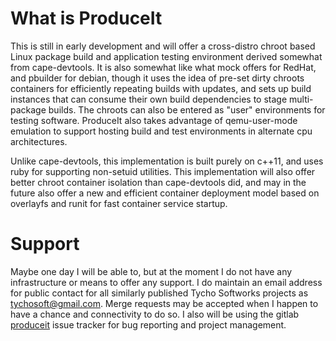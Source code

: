 What is ProduceIt
=================

This is still in early development and will offer a cross-distro chroot based Linux package build and application testing environment derived somewhat from cape-devtools.  It is also somewhat like what mock offers for RedHat, and pbuilder for debian, though it uses the idea of pre-set dirty chroots containers for efficiently repeating builds with updates, and sets up build instances that can consume their own build dependencies to stage multi-package builds.  The chroots can also be entered as "user" environments for testing software.  ProduceIt also takes advantage of qemu-user-mode emulation to support hosting build and test environments in alternate cpu architectures.

Unlike cape-devtools, this implementation is built purely on c++11, and uses ruby for supporting non-setuid utilities.  This implementation will also offer better chroot container isolation than cape-devtools did, and may in the future also offer a new and efficient container deployment model based on overlayfs and runit for fast container service startup.

Support
=======
Maybe one day I will be able to, but at the moment I do not have any infrastructure or means to offer any support.  I do maintain an email address for public contact for all similarly published Tycho Softworks projects as [tychosoft@gmail.com](mailto://tychosoft@gmail.com).  Merge requests may be accepted when I happen to have a chance and connectivity to do so.  I also will be using the gitlab [produceit](https://gitlab.com/tychosoft/produceit) issue tracker for bug reporting and project management.
